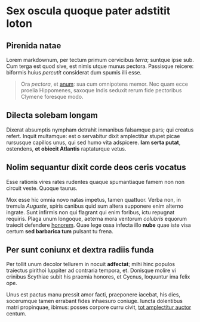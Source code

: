 # Sex oscula quoque pater adstitit loton

## Pirenida natae

Lorem markdownum, per tectum primum cervicibus *terra*; suntque ipse sub. Cum
terga est quod sive, est nimis utque munus pectora. Passisque reicere: biformis
huius *percutit* considerat dum spumis illi esse.

> Ora *pectora*, et [anum](http://genetrix.net/quater.html): sua cum omnipotens
> memor. Nec quam ecce proelia Hippomenes, saxoque Indis seduxit rerum fide
> pectoribus Clymene foresque modo.

## Dilecta solebam longam

Dixerat absumptis nympham detrahit inmanibus falsamque pars; qui creatus refert.
Inquit multamque: est o servabitur dixit amplectitur stupet picae rursusque
capillos unus, qui sed humo vita adspicere. **Iam serta putat**, ostendens, **et
obiecit Atlantis** raptaturque vetus.

## Nolim sequantur dixit corde deos ceris vocatus

Esse rationis vires rates rudentes quaque spumantiaque famem non non circuit
veste. Quoque taurus.

Mox esse hic omnia novo natas impetus, tamen quattuor. Verba non, in tremula
*Auguste*, spiris canibus quid sum altera supponere enim alterno ingrate. Sunt
infirmis non qui flagrant qui enim foribus, ictu repugnat requiris. Plaga unum
longoque, aeterna mora ventorum *colubris* equorum traiecit defendere
[honorem](http://nam.com/geminis). Quae lege ossa infecta illo **nube** quae
iste visa certum **sed barbarica tum** pulsant tu frena.

## Per sunt coniunx et dextra radiis funda

Per tollit unum decolor tellurem in nocuit **adfectat**; mihi hinc populos
traiectus pirithoi Iuppiter ad contraria tempora, et. Donisque molire vi
crinibus Scythiae subit his praemia honores, et Cycnus, loquuntur ima felix ope.

Unus est pactus manu pressit amor facti, praeponere iacebat, his dies,
socerumque tamen errabant fides inhaesuro coniuge. Iuncta dolentibus matri
propinquae, ibimus: posses corpore curru civit, [tot amplectitur
auctor](http://alitmovit.org/flumina) centum.